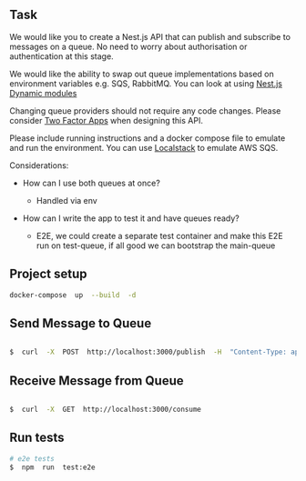 ## Task
We would like you to create a Nest.js API that can publish and subscribe to messages on a queue. No need to worry about authorisation or authentication at this stage.

We would like the ability to swap out queue implementations based on environment variables e.g. SQS, RabbitMQ. You can look at using [Nest.js Dynamic modules](http://nest.js)

Changing queue providers should not require any code changes. Please consider [Two Factor Apps](https://12factor.net/) when designing this API.

Please include running instructions and a docker compose file to emulate and run the environment. You can use [Localstack](https://www.localstack.cloud/) to emulate AWS SQS.

Considerations:

-   How can I use both queues at once?
	- Handled via env
    
-   How can I write the app to test it and have queues ready?
	- E2E, we could create a separate test container and make this E2E run on test-queue, if all good we can bootstrap the main-queue 
  

## Project setup

```bash
docker-compose  up  --build  -d
```

## Send Message to Queue

```bash

$  curl  -X  POST  http://localhost:3000/publish  -H  "Content-Type: application/json"  -d  '{"value": "Hello from CLI"}'

```

## Receive Message from Queue

```bash

$  curl  -X  GET  http://localhost:3000/consume 

```

## Run tests

```bash
# e2e tests
$  npm  run  test:e2e
```